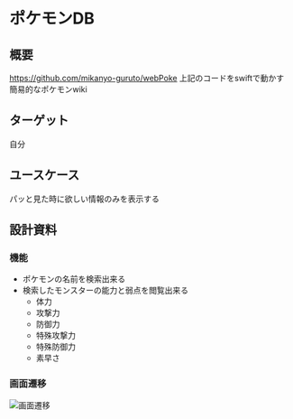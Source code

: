 ポケモンDB
===

## 概要
https://github.com/mikanyo-guruto/webPoke
上記のコードをswiftで動かす
簡易的なポケモンwiki
## ターゲット
自分
## ユースケース
パッと見た時に欲しい情報のみを表示する
## 設計資料
### 機能
+ ポケモンの名前を検索出来る
+ 検索したモンスターの能力と弱点を閲覧出来る
  + 体力
  + 攻撃力
  + 防御力
  + 特殊攻撃力
  + 特殊防御力
  + 素早さ

### 画面遷移
![画面遷移](https://github.com/mikanyo-guruto/ios_poke/blob/master/readme/screen_shot.png"画面遷移")
